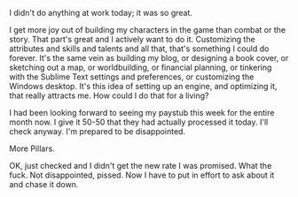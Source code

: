 I didn't do anything at work today; it was so great.

I get more joy out of building my characters in the game than combat or the story. That part's great and I actively want to do it. Customizing the attributes and skills and talents and all that, that's something I could do forever. It's the same vein as building my blog, or designing a book cover, or sketching out a map, or worldbuilding, or financial planning, or tinkering with the Sublime Text settings and preferences, or customizing the Windows desktop. It's this idea of setting up an engine, and optimizing it, that really attracts me. How could I do that for a living?

I had been looking forward to seeing my paystub this week for the entire month now. I give it 50-50 that they had actually processed it today. I'll check anyway. I'm prepared to be disappointed.

More Pillars.

OK, just checked and I didn't get the new rate I was promised. What the fuck. Not disappointed, pissed. Now I have to put in effort to ask about it and chase it down.
